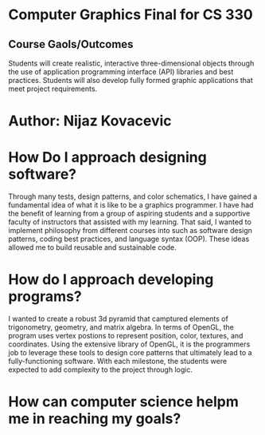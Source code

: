 # Computer Graphics Final for CS 330
## Course Gaols/Outcomes
Students will create realistic, interactive three-dimensional objects through the use of application programming interface (API) libraries and best practices. Students will also develop fully formed graphic applications that meet project requirements. 
#
# Author: Nijaz Kovacevic
#
# How Do I approach designing software?
Through many tests, design patterns, and color schematics, I have gained a fundamental idea of what it is like to be a graphics programmer. I have had the benefit of learning from a group of aspiring students and a supportive faculty of instructors that assisted with my learning. That said, I wanted to implement philosophy from different courses into such as software design patterns, coding best practices, and language syntax (OOP). These ideas allowed me to build reusable and sustainable code.
#
# How do I approach developing programs?
I wanted to create a robust 3d pyramid that camptured elements of trigonometry, geometry, and matrix algebra. In terms of OpenGL, the program uses vertex postions to represent position, color, textures, and coordinates. Using the extensive library of OpenGL, it is the programmers job to leverage these tools to design core patterns that ultimately lead to a fully-functioning software. With each milestone, the students were expected to add complexity to the project through logic.
#
# How can computer science helpm me in reaching my goals?
